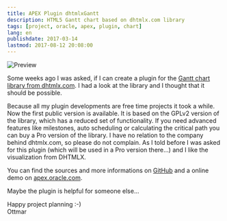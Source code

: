 ```yaml
---
title: APEX Plugin dhtmlxGantt
description: HTML5 Gantt chart based on dhtmlx.com library
tags: [project, oracle, apex, plugin, chart]
lang: en
publishdate: 2017-03-14
lastmod: 2017-08-12 20:08:00
---
```


![Preview](https://raw.githubusercontent.com/ogobrecht/apex-plugin-dhtmlx-gantt/master/preview.png)

Some weeks ago I was asked, if I can create a plugin for the [Gantt chart library from dhtmlx.com][1]. I had a look at the library and I thought that it should be possible.

Because all my plugin developments are free time projects it took a while. Now the first public version is available. It is based on the GPLv2 version of the library, which has a reduced set of functionality. If you need advanced features like milestones, auto scheduling or calculating the critical path you can buy a Pro version of the library. I have no relation to the company behind dhtmlx.com, so please do not complain. As I told before I was asked for this plugin (which will be used in a Pro version there...) and I like the visualization from DHTMLX.

You can find the sources and more informations on [GitHub][2] and a online demo on [apex.oracle.com][3].

Maybe the plugin is helpful for someone else...

Happy project planning :-)<br>
Ottmar

[1]: https://dhtmlx.com/docs/products/dhtmlxGantt/
[2]: https://github.com/ogobrecht/apex-plugin-dhtmlx-gantt
[3]: https://apex.oracle.com/pls/apex/f?p=116612:1
